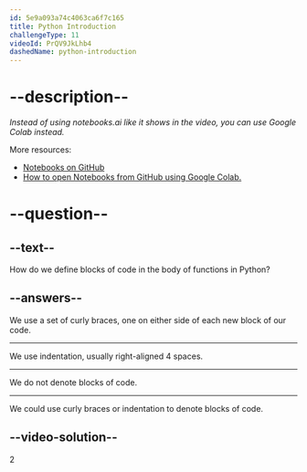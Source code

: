 ```yaml
---
id: 5e9a093a74c4063ca6f7c165
title: Python Introduction
challengeType: 11
videoId: PrQV9JkLhb4
dashedName: python-introduction
---
```


# --description--

*Instead of using notebooks.ai like it shows in the video, you can use Google Colab instead.*

More resources:

-   [Notebooks on GitHub](https://github.com/ine-rmotr-curriculum/ds-content-python-under-10-minutes)
-   [How to open Notebooks from GitHub using Google Colab.](https://colab.research.google.com/github/googlecolab/colabtools/blob/master/notebooks/colab-github-demo.ipynb)

# --question--

## --text--

How do we define blocks of code in the body of functions in Python?

## --answers--

We use a set of curly braces, one on either side of each new block of our code.

---

We use indentation, usually right-aligned 4 spaces.

---

We do not denote blocks of code.

---

We could use curly braces or indentation to denote blocks of code.

## --video-solution--

2
